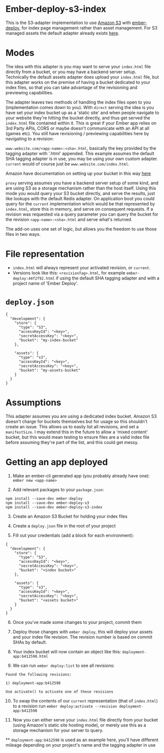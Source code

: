 # Ember-deploy-s3-index

This is the S3-adapter implementation to use [Amazon S3](http://aws.amazon.com/s3) with
[ember-deploy](https://github.com/levelbossmike/ember-deploy), for index page management rather than asset management. For S3 managed assets the default adapter already exists [here](https://github.com/LevelbossMike/ember-deploy-s3).

# Modes

The idea with this adapter is you may want to serve your `index.html` file directly from a bucket, or you may have a backend server setup. Technically the default assets adapter does upload your `index.html` file, but this adapter works on the premise of having a bucket dedicated to your index files, so that you can take advantage of the revisioning and previewing capabilities. 

The adapter leaves two methods of handling the index files open to you (implementation comes down to you). With `direct` serving the idea is you have set your index bucket up as a 'static site' and when people navigate to your website they're hitting the bucket directly, and thus get served the `index.html` file contained within it. This is great if your Ember app relies on 3rd Party APIs, CORS or maybe doesn't communicate with an API at all (games etc). You still have revisioning / previewing capabilities here by navigating to a revision: 

`www.website.com/<app-name>:<sha>.html`, basically the key provided by the tagging adapter with '.html' appended. This example assumes the default SHA tagging adapter is in use, you may be using your own custom adapter. `current` would of course just be `www.website.com/index.html`. 

Amazon have documentation on setting up your bucket in this way [here](http://docs.aws.amazon.com/AmazonS3/latest/dev/WebsiteHosting.html) 

`proxy` serving assumes you have a backend server setup of some kind, and are using S3 as a storage mechanism rather than the host itself. Using this mode you would query your S3 bucket directly, and serve the results, just like lookups with the default Redis adapter. On application boot you could query for the `current` implementation which would be that represented by `index.html`, store this in memory, and serve on consequent requests. If a revision was requested via a query parameter you can query the bucket for the revision `<app-name>:<sha>.html` and serve what's returned.

The add-on uses one set of logic, but allows you the freedom to use those files in two ways. 

# File representation

- `index.html` will always represent your activated revision, or `current`.
- Versions look like this: `<revisionTag>.html`, for example `ember-deploy:44f2f92.html` if using the default SHA tagging adapter and with a project name of 'Ember Deploy'.  

# `deploy.json`

```
{
  "development": {
    "store": {
      "type": "S3",
      "accessKeyId": "<key>",
      "secretAccessKey": "<key>",
      "bucket": "my-index-bucket"
    },

    "assets": {
      "type": "s3",
      "accessKeyId": "<key>",
      "secretAccessKey": "<key>",
      "bucket": "my-assets-bucket"
    }
  }
}
``` 

# Assumptions 

This adapter assumes you are using a dedicated index bucket. Amazon S3 doesn't charge for buckets themselves but for usage so this shouldn't create an issue. This allows us to easily list all revisions, and set a `manifestSize`. I may extend this in the future to allow a 'mixed content' bucket, but this would mean testing to ensure files are a valid index file before assuming they're part of the list, and this could get messy.

# Getting an app deployed

1) Make an ember-cli generated app (you probably already have one): `ember new <app-name>`

2) Add relevant packages to your `package.json`:

```
npm install --save-dev ember-deploy
npm install --save-dev ember-deploy-s3
npm install --save-dev ember-deploy-s3-index
```

3) Create an Amazon S3 Bucket for holding your index files 

4) Create a `deploy.json` file in the root of your project

5) Fill out your credentials (add a block for each environment):

```
{
  "development": {
    "store": {
      "type": "S3",
      "accessKeyId": "<key>",
      "secretAccessKey": "<key>",
      "bucket": "<index bucket>"
    },

    "assets": {
      "type": "s3",
      "accessKeyId": "<key>",
      "secretAccessKey": "<key>",
      "bucket": "<assets bucket>"
    }
  }
}
```

6) Once you've made some changes to your project, commit them

7) Deploy those changes with `ember deploy`, this will deploy your assets and your index file revision. The revision number is based on commit SHAs by default.

8) Your index bucket will now contain an object like this: `deployment-app:b412598.html`

9) We can run `ember deploy:list` to see all revisions:

```
Found the following revisions:

1) deployment-app:b412598

Use activate() to activate one of these revisions
``` 

10) To swap the contents of our `current` representation (that of `index.html`) to a revision run `ember deploy:activate --revision deployment-app:b412598`

11) Now you can either serve your `index.html` file directly from your bucket (using Amazon's static site hosting mode), or merely use this as a storage mechanism for your server to query.

** `deployment-app:b412598` is used as an example here, you'll have different mileage depending on your project's name and the tagging adapter in use





